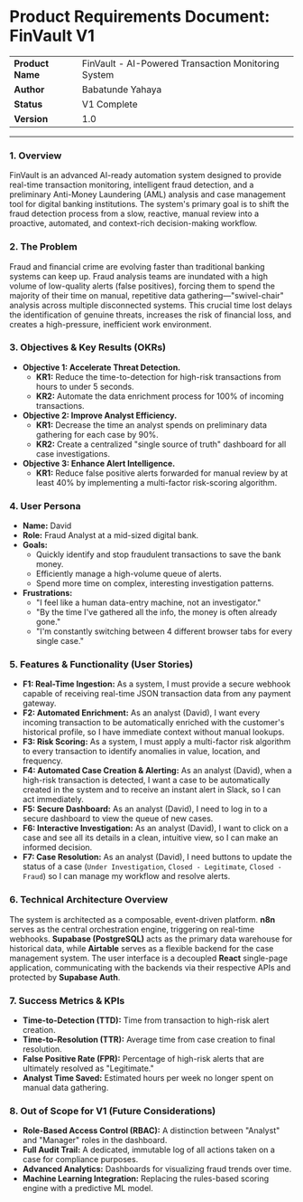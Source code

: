 # Product Requirements Document: FinVault V1

|                  |                                                     |
| :--------------- | :-------------------------------------------------- |
| **Product Name** | FinVault - AI-Powered Transaction Monitoring System |
| **Author**       | Babatunde Yahaya                                    |
| **Status**       | V1 Complete                                         |
| **Version**      | 1.0                                                 |

---

### 1. Overview

FinVault is an advanced AI-ready automation system designed to provide real-time transaction monitoring, intelligent fraud detection, and a preliminary Anti-Money Laundering (AML) analysis and case management tool for digital banking institutions. The system's primary goal is to shift the fraud detection process from a slow, reactive, manual review into a proactive, automated, and context-rich decision-making workflow.

### 2. The Problem

Fraud and financial crime are evolving faster than traditional banking systems can keep up. Fraud analysis teams are inundated with a high volume of low-quality alerts (false positives), forcing them to spend the majority of their time on manual, repetitive data gathering—"swivel-chair" analysis across multiple disconnected systems. This crucial time lost delays the identification of genuine threats, increases the risk of financial loss, and creates a high-pressure, inefficient work environment.

### 3. Objectives & Key Results (OKRs)

- **Objective 1: Accelerate Threat Detection.**
  - **KR1:** Reduce the time-to-detection for high-risk transactions from hours to under 5 seconds.
  - **KR2:** Automate the data enrichment process for 100% of incoming transactions.
- **Objective 2: Improve Analyst Efficiency.**
  - **KR1:** Decrease the time an analyst spends on preliminary data gathering for each case by 90%.
  - **KR2:** Create a centralized "single source of truth" dashboard for all case investigations.
- **Objective 3: Enhance Alert Intelligence.**
  - **KR1:** Reduce false positive alerts forwarded for manual review by at least 40% by implementing a multi-factor risk-scoring algorithm.

### 4. User Persona

- **Name:** David
- **Role:** Fraud Analyst at a mid-sized digital bank.
- **Goals:**
  - Quickly identify and stop fraudulent transactions to save the bank money.
  - Efficiently manage a high-volume queue of alerts.
  - Spend more time on complex, interesting investigation patterns.
- **Frustrations:**
  - "I feel like a human data-entry machine, not an investigator."
  - "By the time I've gathered all the info, the money is often already gone."
  - "I'm constantly switching between 4 different browser tabs for every single case."

### 5. Features & Functionality (User Stories)

- **F1: Real-Time Ingestion:** As a system, I must provide a secure webhook capable of receiving real-time JSON transaction data from any payment gateway.
- **F2: Automated Enrichment:** As an analyst (David), I want every incoming transaction to be automatically enriched with the customer's historical profile, so I have immediate context without manual lookups.
- **F3: Risk Scoring:** As a system, I must apply a multi-factor risk algorithm to every transaction to identify anomalies in value, location, and frequency.
- **F4: Automated Case Creation & Alerting:** As an analyst (David), when a high-risk transaction is detected, I want a case to be automatically created in the system and to receive an instant alert in Slack, so I can act immediately.
- **F5: Secure Dashboard:** As an analyst (David), I need to log in to a secure dashboard to view the queue of new cases.
- **F6: Interactive Investigation:** As an analyst (David), I want to click on a case and see all its details in a clean, intuitive view, so I can make an informed decision.
- **F7: Case Resolution:** As an analyst (David), I need buttons to update the status of a case (`Under Investigation`, `Closed - Legitimate`, `Closed - Fraud`) so I can manage my workflow and resolve alerts.

### 6. Technical Architecture Overview

The system is architected as a composable, event-driven platform. **n8n** serves as the central orchestration engine, triggering on real-time webhooks. **Supabase (PostgreSQL)** acts as the primary data warehouse for historical data, while **Airtable** serves as a flexible backend for the case management system. The user interface is a decoupled **React** single-page application, communicating with the backends via their respective APIs and protected by **Supabase Auth**.

### 7. Success Metrics & KPIs

- **Time-to-Detection (TTD):** Time from transaction to high-risk alert creation.
- **Time-to-Resolution (TTR):** Average time from case creation to final resolution.
- **False Positive Rate (FPR):** Percentage of high-risk alerts that are ultimately resolved as "Legitimate."
- **Analyst Time Saved:** Estimated hours per week no longer spent on manual data gathering.

### 8. Out of Scope for V1 (Future Considerations)

- **Role-Based Access Control (RBAC):** A distinction between "Analyst" and "Manager" roles in the dashboard.
- **Full Audit Trail:** A dedicated, immutable log of all actions taken on a case for compliance purposes.
- **Advanced Analytics:** Dashboards for visualizing fraud trends over time.
- **Machine Learning Integration:** Replacing the rules-based scoring engine with a predictive ML model.

